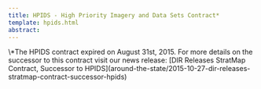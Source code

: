 ```yaml
---
title: HPIDS - High Priority Imagery and Data Sets Contract*
template: hpids.html
abstract:
---
```

<div class="alert alert-warning" ng-show="{{order_data}}">
  <p>
    \*The HPIDS contract expired on August 31st, 2015. For more details on the successor to this contract visit our news release: [DIR Releases StratMap Contract, Successor to HPIDS](around-the-state/2015-10-27-dir-releases-stratmap-contract-successor-hpids)
  </p>
</div>

